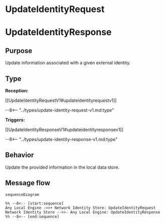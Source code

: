 <div class="message" markdown>


# UpdateIdentityRequest
# UpdateIdentityResponse

## Purpose

<!-- --8<-- [start:purpose] -->
Update information associated with a given external identity.
<!-- --8<-- [end:purpose] -->

## Type

<!-- --8<-- [start:type] -->
**Reception:**

[[UpdateIdentityRequestV1#updateidentityrequestv1]]

--8<-- "../types/update-identity-request-v1.md:type"

**Triggers:**

[[UpdateIdentityResponseV1#updateidentityresponsev1]]

--8<-- "../types/update-identity-response-v1.md:type"
<!-- --8<-- [end:type] -->

## Behavior

<!-- --8<-- [start:behavior] -->
Update the provided information in the local data store.
<!-- --8<-- [end:behavior] -->

## Message flow

<!-- --8<-- [start:messages] -->
```mermaid
sequenceDiagram

%% --8<-- [start:sequence]
Any Local Engine ->>+ Network Identity Store: UpdateIdentityRequest
Network Identity Store -->>- Any Local Engine: UpdateIdentityResponse
%% --8<-- [end:sequence]
```
<!-- --8<-- [end:messages] -->

</div>
